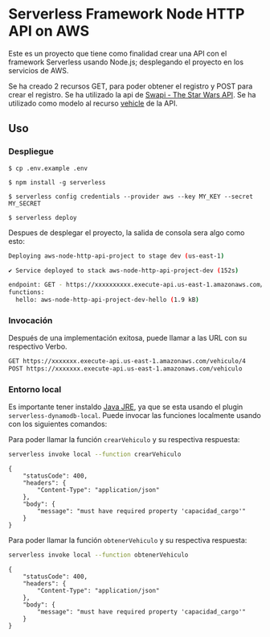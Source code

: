 # Serverless Framework Node HTTP API on AWS

Este es un proyecto que tiene como finalidad crear una API con el framework Serverless usando Node.js; desplegando el proyecto en los servicios de AWS.

Se ha creado 2 recursos GET, para poder obtener el registro y POST para 
crear el registro. Se ha utilizado la api de [Swapi - The Star Wars API](https://swapi.dev/). Se ha utilizado como modelo al recurso [vehicle](https://swapi.dev/documentation#vehicles) de la API.

## Uso

### Despliegue
```
$ cp .env.example .env
```
```
$ npm install -g serverless
```
```
$ serverless config credentials --provider aws --key MY_KEY --secret MY_SECRET
```
```
$ serverless deploy
```

Despues de desplegar el proyecto, la salida de consola sera algo como esto:

```bash
Deploying aws-node-http-api-project to stage dev (us-east-1)

✔ Service deployed to stack aws-node-http-api-project-dev (152s)

endpoint: GET - https://xxxxxxxxxx.execute-api.us-east-1.amazonaws.com/
functions:
  hello: aws-node-http-api-project-dev-hello (1.9 kB)
```

### Invocación

Después de una implementación exitosa, puede llamar a las URL con su respectivo Verbo.

```bash
GET https://xxxxxxx.execute-api.us-east-1.amazonaws.com/vehiculo/4
POST https://xxxxxxx.execute-api.us-east-1.amazonaws.com/vehiculo
```

### Entorno local

Es importante tener instaldo [Java JRE](https://www.java.com/en/download/manual.jsp), ya que se esta usando el plugin `serverless-dynamodb-local`. Puede invocar las funciones localmente usando con los siguientes comandos:

Para poder llamar la función `crearVehiculo` y su respectiva respuesta:

```bash
serverless invoke local --function crearVehiculo
```
```
{
    "statusCode": 400,
    "headers": {
        "Content-Type": "application/json"
    },
    "body": {
        "message": "must have required property 'capacidad_cargo'"
    }
}
```

Para poder llamar la función `obtenerVehiculo` y su respectiva respuesta:

```bash
serverless invoke local --function obtenerVehiculo
```
```
{
    "statusCode": 400,
    "headers": {
        "Content-Type": "application/json"
    },
    "body": {
        "message": "must have required property 'capacidad_cargo'"
    }
}
```